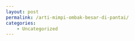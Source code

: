 ```yaml
---
layout: post
permalink: /arti-mimpi-ombak-besar-di-pantai/
categories:
    - Uncategorized
---
```


